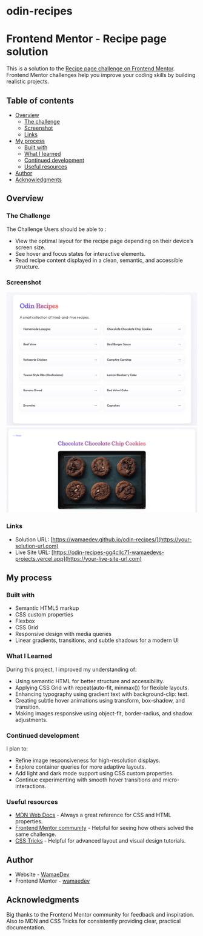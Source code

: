 # odin-recipes

# Frontend Mentor - Recipe page solution

This is a solution to the [Recipe page challenge on Frontend Mentor](https://www.frontendmentor.io/challenges/recipe-page-KiTsR8QQKm). Frontend Mentor challenges help you improve your coding skills by building realistic projects. 

## Table of contents

- [Overview](#overview)
  - [The challenge](#the-challenge)
  - [Screenshot](#screenshot)
  - [Links](#links)
- [My process](#my-process)
  - [Built with](#built-with)
  - [What I learned](#what-i-learned)
  - [Continued development](#continued-development)
  - [Useful resources](#useful-resources)
- [Author](#author)
- [Acknowledgments](#acknowledgments)


## Overview

### The Challenge 

The Challenge
Users should be able to :
- View the optimal layout for the recipe page depending on their device’s screen size.
- See hover and focus states for interactive elements.
- Read recipe content displayed in a clean, semantic, and accessible structure.

### Screenshot

![](./Images/Screenshot%202025-10-05%20213131.png)
![](./Images/Screenshot%202025-10-05%20213231.png)

### Links

- Solution URL: [https://wamaedev.github.io/odin-recipes/](https://your-solution-url.com)
- Live Site URL: [https://odin-recipes-gg4cllc71-wamaedevs-projects.vercel.app](https://your-live-site-url.com)

## My process

### Built with

- Semantic HTML5 markup
- CSS custom properties
- Flexbox
- CSS Grid
- Responsive design with media queries
- Linear gradients, transitions, and subtle shadows for a modern UI

### What I Learned

During this project, I improved my understanding of:
- Using semantic HTML for better structure and accessibility.
- Applying CSS Grid with repeat(auto-fit, minmax()) for flexible layouts.
- Enhancing typography using gradient text with background-clip: text.
- Creating subtle hover animations using transform, box-shadow, and transition.
- Making images responsive using object-fit, border-radius, and shadow adjustments.

### Continued development

I plan to: 

- Refine image responsiveness for high-resolution displays.
- Explore container queries for more adaptive layouts.
- Add light and dark mode support using CSS custom properties.
- Continue experimenting with smooth hover transitions and micro-interactions.

### Useful resources

- [MDN Web Docs](https://developer.mozilla.org/) - Always a great reference for CSS and HTML properties.
- [Frontend Mentor community](https://www.frontendmentor.io/) - Helpful for seeing how others solved the same challenge.
- [CSS Tricks](https://css-tricks.com/) - Helpful for advanced layout and visual design tutorials.

## Author

- Website - [WamaeDev](https://github.com/wamaedev)
- Frontend Mentor - [wamaedev](https://www.frontendmentor.io/profile/wamaedev)

## Acknowledgments

Big thanks to the Frontend Mentor community for feedback and inspiration.
Also to MDN and CSS Tricks for consistently providing clear, practical documentation.
